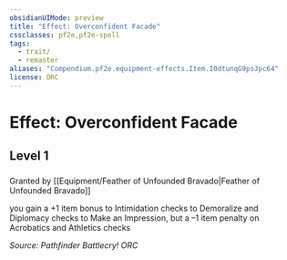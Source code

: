 ```yaml
---
obsidianUIMode: preview
title: "Effect: Overconfident Facade"
cssclasses: pf2e,pf2e-spell
tags:
  - trait/
  - remaster
aliases: "Compendium.pf2e.equipment-effects.Item.I0dtunqG9psJpc64"
license: ORC
---
```

# Effect: Overconfident Facade
## Level 1
### 






Granted by [[Equipment/Feather of Unfounded Bravado|Feather of Unfounded Bravado]]

you gain a +1 item bonus to Intimidation checks to Demoralize and Diplomacy checks to Make an Impression, but a –1 item penalty on Acrobatics and Athletics checks

*Source: Pathfinder Battlecry!*
*ORC*